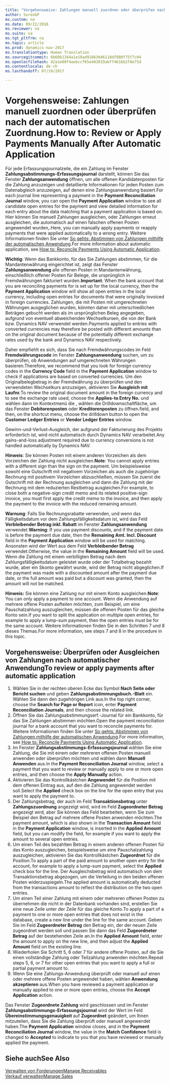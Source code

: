 ```yaml
---
title: "Vorgehensweise: Zahlungen manuell zuordnen oder überprüfen nach der automatischen Zuordnung."
author: SorenGP
ms.custom: na
ms.date: 09/22/2016
ms.reviewer: na
ms.suite: na
ms.tgt_pltfrm: na
ms.topic: article
ms.prod: dynamics-nav-2017
ms.translationtype: Human Translation
ms.sourcegitcommit: 6b60b1344a1e18ad91863046110df880f75f7c04
ms.openlocfilehash: 42a1e00f4aebccf65e403019abff4616b2f8e75d
ms.contentlocale: de-ch
ms.lasthandoff: 07/19/2017

---
```


# <a name="how-to-review-or-apply-payments-manually-after-automatic-application"></a><span data-ttu-id="fb4ed-102">Vorgehensweise: Zahlungen manuell zuordnen oder überprüfen nach der automatischen Zuordnung.</span><span class="sxs-lookup"><span data-stu-id="fb4ed-102">How to: Review or Apply Payments Manually After Automatic Application</span></span>
<span data-ttu-id="fb4ed-103">Für jede Erfassungsjournalzeile, die ein Zahlung im Fenster **Zahlungsabstimmungs-Erfassungsjournal** darstellt, können Sie das Fenster **Zahlungsanwendung** öffnen, um alle offenen Kandidatenposten für die Zahlung anzuzeigen und detaillierte Informationen für jeden Posten zum Datenabgleich anzuzeigen, auf denen eine Zahlungsanwendung basiert.</span><span class="sxs-lookup"><span data-stu-id="fb4ed-103">For each journal line representing a payment in the **Payment Reconciliation Journal** window, you can open the **Payment Application** window to see all candidate open entries for the payment and view detailed information for each entry about the data matching that a payment application is based on.</span></span> <span data-ttu-id="fb4ed-104">Hier können Sie manuell Zahlungen ausgleichen, oder Zahlungen erneut ausgleichen, die automatisch auf einen falschen offenen Posten angewendet wurden,.</span><span class="sxs-lookup"><span data-stu-id="fb4ed-104">Here, you can manually apply payments or reapply payments that were applied automatically to a wrong entry.</span></span> <span data-ttu-id="fb4ed-105">Weitere Informationen finden Sie unter [So gehts: Abstimmen von Zahlungen mithilfe der automatischen Anwendung](receivables-how-reconcile-payments-auto-application.md).</span><span class="sxs-lookup"><span data-stu-id="fb4ed-105">For more information about automatic application, see [How to: Reconcile Payments Using Automatic Application](receivables-how-reconcile-payments-auto-application.md).</span></span>

<span data-ttu-id="fb4ed-106">**Wichtig**: Wenn das Bankkonto, für das Sie Zahlungen abstimmen, für die Mandantenwährung eingerichtet ist, zeigt das Fenster **Zahlungsanwendung** alle offenen Posten in Mandantenwährung, einschließlich offener Posten für Belege, die ursprünglich in Fremdwährungen fakturiert wurden.</span><span class="sxs-lookup"><span data-stu-id="fb4ed-106">**Important**: When the bank account that you are reconciling payments for is set up for the local currency, then the **Payment Application** window will show all open entries in the local currency, including open entries for documents that were originally invoiced in foreign currencies.</span></span> <span data-ttu-id="fb4ed-107">Zahlungen, die mit Posten mit umgerechneten Währungen ausgeglichen wurden, könnten daher mit unterschiedlichen Beträgen gebucht werden als im ursprünglichen Beleg angegeben, aufgrund von eventuell abweichenden Wechselkursen, die von der Bank bzw. Dynamics NAV verwendet werden.</span><span class="sxs-lookup"><span data-stu-id="fb4ed-107">Payments applied to entries with converted currencies may therefore be posted with different amounts than on the original document because of the potentially different exchange rates used by the bank and Dynamics NAV respectively.</span></span>

<span data-ttu-id="fb4ed-108">Daher empfiehlt es sich, dass Sie nach Fremdwährungscodes im Feld **Fremdwährungscode** im Fenster **Zahlungsanwendung** suchen, um zu überprüfen, ob Anwendungen auf umgerechneten Währungen basieren.</span><span class="sxs-lookup"><span data-stu-id="fb4ed-108">Therefore, we recommend that you look for foreign currency codes in the **Currency Code** field in the **Payment Application** window to check if applications are based on converted currencies.</span></span> <span data-ttu-id="fb4ed-109">Um den Originalbelegbetrag in der Fremdwährung zu überprüfen und den verwendeten Wechselkurs anzuzeigen, aktivieren Sie **Ausgleich mit Laufnr.**</span><span class="sxs-lookup"><span data-stu-id="fb4ed-109">To review the original document amount in the foreign currency and to see the exchange rate used, choose the **Applies-to Entry No.**</span></span> <span data-ttu-id="fb4ed-110">und wählen dann im Kontextmenü die , wählen die Drilldownschaltfläche, um das Fenster **Debitorenposten** oder **Kreditorenposten** zu öffnen.</span><span class="sxs-lookup"><span data-stu-id="fb4ed-110">field, and then, on the shortcut menu, choose the drilldown button to open the **Customer Ledger Entries** or **Vendor Ledger Entries** window.</span></span>

<span data-ttu-id="fb4ed-111">Gewinn-und-Verlust-Ausgleich, der aufgrund der Fakturierung des Projekts erforderlich ist, wird nicht automatisch durch Dynamics NAV verarbeitet.</span><span class="sxs-lookup"><span data-stu-id="fb4ed-111">Any gains-and-loss adjustment required due to currency conversions is not handled automatically by Dynamics NAV.</span></span>

<span data-ttu-id="fb4ed-112">**Hinweis**: Sie können Posten mit einem anderen Vorzeichen als dem Vorzeichen der Zahlung nicht ausgleichen.</span><span class="sxs-lookup"><span data-stu-id="fb4ed-112">**Note**: You cannot apply entries with a different sign than the sign on the payment.</span></span> <span data-ttu-id="fb4ed-113">Um beispielsweise sowohl eine Gutschrift mit negativem Vorzeichen als auch die zugehörige Rechnung mit positivem Vorzeichen abzuschließen, müssen Sie zuerst die Gutschrift mit der Rechnung ausgleichen und dann die Zahlung mit der Rechnung mit dem reduzierten Restbetrag ausgleichen.</span><span class="sxs-lookup"><span data-stu-id="fb4ed-113">For example, to close both a negative-sign credit memo and its related positive-sign invoice, you must first apply the credit memo to the invoice, and then apply the payment to the invoice with the reduced remaining amount.</span></span>

<span data-ttu-id="fb4ed-114">**Warnung**: Falls Sie Rechnungsrabatte verwenden, und wenn das Fälligkeitsdatum vor dem Zahlungsfälligkeitsdatum ist, wird das Feld **Verbleibender Betrag inkl. Rabatt** im Fenster **Zahlungsanwendung** verwendet.</span><span class="sxs-lookup"><span data-stu-id="fb4ed-114">**Warning**: If you use payment discounts, and if the payment date is before the payment due date, then the **Remaining Amt. Incl. Discount** field in the **Payment Application** window will be used for matching.</span></span> <span data-ttu-id="fb4ed-115">Ansonsten wird der Wert aus dem Feld **Verbleibender Betrag** verwendet.</span><span class="sxs-lookup"><span data-stu-id="fb4ed-115">Otherwise, the value in the **Remaining Amount** field will be used.</span></span> <span data-ttu-id="fb4ed-116">Wenn die Zahlung mit einem verbilligten Betrag nach dem Zahlungsfälligkeitsdatum geleistet wurde oder der Totalbetrag bezahlt wurde, aber ein Skonto gewährt wurde, wird der Betrag nicht abgeglichen.</span><span class="sxs-lookup"><span data-stu-id="fb4ed-116">If the payment was made with a discounted amount after the payment due date, or the full amount was paid but a discount was granted, then the amount will not be matched.</span></span>

<span data-ttu-id="fb4ed-117">**Hinweis:** Sie können eine Zahlung nur mit einem Konto ausgleichen.</span><span class="sxs-lookup"><span data-stu-id="fb4ed-117">**Note**: You can only apply a payment to one account.</span></span> <span data-ttu-id="fb4ed-118">Wenn die Anwendung auf mehrere offene Posten aufteilen möchten, zum Beispiel, um eine Pauschalzahlung auszugleichen, müssen die offenen Posten für das gleiche Konto sein.</span><span class="sxs-lookup"><span data-stu-id="fb4ed-118">If you want to split the application on multiple open entries, for example to apply a lump-sum payment, then the open entries must be for the same account.</span></span> <span data-ttu-id="fb4ed-119">Weitere Informationen finden Sie in den Schritten 7 und 8 dieses Themas.</span><span class="sxs-lookup"><span data-stu-id="fb4ed-119">For more information, see steps 7 and 8 in the procedure in this topic.</span></span>

## <a name="to-review-or-apply-payments-after-automatic-application"></a><span data-ttu-id="fb4ed-120">Vorgehensweise: Überprüfen oder Ausgleichen von Zahlungen nach automatischer Anwendung</span><span class="sxs-lookup"><span data-stu-id="fb4ed-120">To review or apply payments after automatic application</span></span>
1. <span data-ttu-id="fb4ed-121">Wählen Sie in der rechten oberen Ecke das Symbol **Nach Seite oder Bericht suchen** und geben **Zahlungsabstimmungsbuch.-Blatt** ein. Wählen Sie dann den zugehörigen Link aus.</span><span class="sxs-lookup"><span data-stu-id="fb4ed-121">In the top right corner, choose the **Search for Page or Report** icon, enter **Payment Reconciliation Journals**, and then choose the related link.</span></span>
2. <span data-ttu-id="fb4ed-122">Öffnen Sie das Zahlungsabstimmungserf.-Journal für ein Bankkonto, für das Sie Zahlungen abstimmen möchten.</span><span class="sxs-lookup"><span data-stu-id="fb4ed-122">Open the payment reconciliation journal for a bank account that you want to reconcile payments for.</span></span> <span data-ttu-id="fb4ed-123">Weitere Informationen finden Sie unter [So gehts: Abstimmen von Zahlungen mithilfe der automatischen Anwendung](receivables-how-reconcile-payments-auto-application.md).</span><span class="sxs-lookup"><span data-stu-id="fb4ed-123">For more information, see [How to: Reconcile Payments Using Automatic Application](receivables-how-reconcile-payments-auto-application.md).</span></span>
3. <span data-ttu-id="fb4ed-124">Im Fenster **Zahlungsabstimmungs-Erfassungsjournal** wählen Sie eine Zahlung, die Sie mit einem oder mehreren offenen Posten manuell anwenden oder überprüfen möchten und wählen dann **Manuell Anwenden** aus.</span><span class="sxs-lookup"><span data-stu-id="fb4ed-124">In the **Payment Reconciliation Journal** window, select a payment that you want to review or manually apply to one or more open entries, and then choose the **Apply Manually** action.</span></span>
4. <span data-ttu-id="fb4ed-125">Aktivieren Sie das Kontrollkästchen **Angewendet** für die Position mit dem offenen Eintrag aus, auf den die Zahlung angewendet werden soll.</span><span class="sxs-lookup"><span data-stu-id="fb4ed-125">Select the **Applied** check box on the line for the open entry that you want to apply the payment to.</span></span>
5. <span data-ttu-id="fb4ed-126">Der Zahlungsbetrag, der auch im Feld **Transaktionsbetrag** unter **Zahlungszuordnung** angezeigt wird, wird im Feld **Zugeordneter Betrag** angezeigt wird, aber Sie können das Feld bearbeiten, wenn Sie zum Beispiel den Betrag auf mehrere offene Posten anwenden möchten.</span><span class="sxs-lookup"><span data-stu-id="fb4ed-126">The payment amount, which is also shown in the **Transaction Amount** field in the **Payment Application** window, is inserted in the **Applied Amount** field, but you can modify the field, for example if you want to apply the amount to several open entries.</span></span>
6. <span data-ttu-id="fb4ed-127">Um einen Teil des bezahlten Betrag in einem anderen offenen Posten für das Konto auszugleichen, beispielsweise um eine Pauschalzahlung auszugleichen, aktivieren Sie das Kontrollkästchen **Zugeordnet** für die Position.</span><span class="sxs-lookup"><span data-stu-id="fb4ed-127">To apply a part of the paid amount to another open entry for the account, for example to apply a lump-sum payment, select the **Applied** check box for the line.</span></span> <span data-ttu-id="fb4ed-128">Der Ausgleichsbetrag wird automatisch von dem Transaktionsbetrag abgezogen, um die Verteilung in den beiden offenen Posten widerzuspiegeln.</span><span class="sxs-lookup"><span data-stu-id="fb4ed-128">The applied amount is automatically deducted from the transactions amount to reflect the distribution on the two open entries.</span></span>
7. <span data-ttu-id="fb4ed-129">Um einen Teil einer Zahlung mit einem oder mehreren offenen Posten zu übernehmen die nicht in der Datenbank vorhanden sind, erstellen Sie eine neue Zeile unter der Zeile für das gleiche Konto.</span><span class="sxs-lookup"><span data-stu-id="fb4ed-129">To apply a part of a payment to one or more open entries that does not exist in the database, create a new line under the line for the same account.</span></span> <span data-ttu-id="fb4ed-130">Geben Sie im Feld **Zugeordneter Betrag** den Betrag ein, der der neuen Zeile zugeordnet werden soll und passen Sie dann das Feld **Zugeordneter Betrag** auf der bestehenden Zeile an.</span><span class="sxs-lookup"><span data-stu-id="fb4ed-130">In the **Applied Amount** field, enter the amount to apply on the new line, and then adjust the **Applied Amount** field on the existing line.</span></span>
8. <span data-ttu-id="fb4ed-131">Wiederholen Sie Schritt 5, 6 oder 7 für andere offene Posten, auf die Sie einen vollständige Zahlung oder Teilzahlung anwenden möchten.</span><span class="sxs-lookup"><span data-stu-id="fb4ed-131">Repeat steps 5, 6, or 7 for other open entries that you want to apply a full or partial payment amount to.</span></span>
9. <span data-ttu-id="fb4ed-132">Wenn Sie eine Zahlungs-Anwendung überprüft oder manuell auf einen oder mehrere offene Posten angewendet haben, wählen **Anwendung akzeptieren** aus.</span><span class="sxs-lookup"><span data-stu-id="fb4ed-132">When you have reviewed a payment application or manually applied to one or more open entries, choose the **Accept Application** action.</span></span>

<span data-ttu-id="fb4ed-133">Das Fenster **Zugeordnete Zahlung** wird geschlossen und im Fenster **Zahlungsabstimmungs-Erfassungsjournal** wird der Wert im Feld **Übereinstimmungsgenauigkeit** auf **Zugeordnet** geändert, um Ihnen mitzuteilen, dass Sie die Zahlung überprüft oder manuell angewendet haben.</span><span class="sxs-lookup"><span data-stu-id="fb4ed-133">The **Payment Application** window  closes, and in the **Payment Reconciliation Journal** window, the value in the **Match Confidence** field is changed to **Accepted** to indicate to you that you have reviewed or manually applied the payment.</span></span>

## <a name="see-also"></a><span data-ttu-id="fb4ed-134">Siehe auch</span><span class="sxs-lookup"><span data-stu-id="fb4ed-134">See Also</span></span>
[<span data-ttu-id="fb4ed-135">Verwalten von Forderungen</span><span class="sxs-lookup"><span data-stu-id="fb4ed-135">Manage Receivables</span></span>](receivables-manage-receivables.md)  
[<span data-ttu-id="fb4ed-136">Verkauf verwalten</span><span class="sxs-lookup"><span data-stu-id="fb4ed-136">Manage Sales</span></span>](sales-manage-sales.md)

